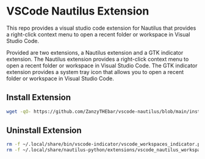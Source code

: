 # VSCode Nautilus Extension

This repo provides a visual studio code extension for Nautilus that provides a right-click context menu to open a recent folder or workspace in Visual Studio Code.

Provided are two extensions, a Nautilus extension and a GTK indicator extension. The Nautilus extension provides a right-click context menu to open a recent folder or workspace in Visual Studio Code. The GTK indicator extension provides a system tray icon that allows you to open a recent folder or workspace in Visual Studio Code.

## Install Extension

```bash
wget -qO- https://github.com/ZanzyTHEbar/vscode-nautilus/blob/main/install.sh | bash
```

## Uninstall Extension

```bash
rm -f ~/.local/share/bin/vscode-indicator/vscode_workspaces_indicator.py
rm -f ~/.local/share/nautilus-python/extensions/vscode_nautilus_workspaces.py
```
